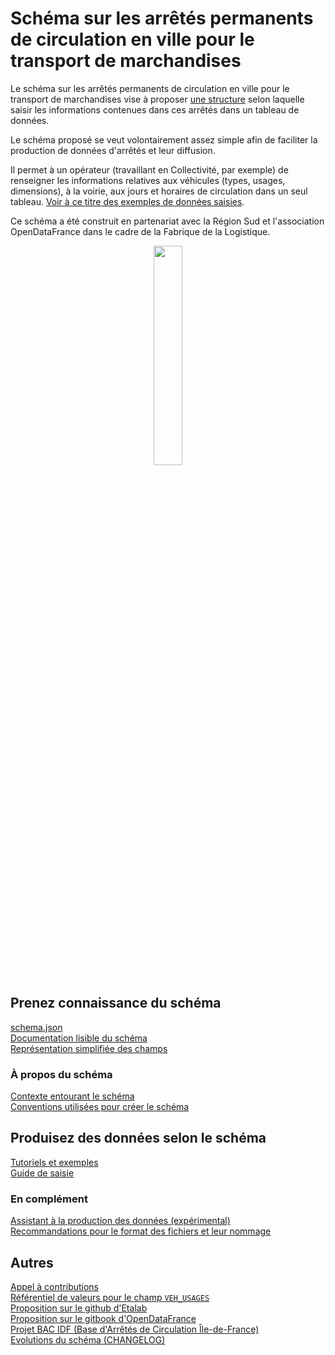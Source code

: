 <MenuSchema />

# Schéma sur les arrêtés permanents de circulation en ville pour le transport de marchandises

Le schéma sur les arrêtés permanents de circulation en ville pour le transport de marchandises vise à proposer [une structure](documentation/schema-page.md) selon laquelle saisir les informations contenues dans ces arrêtés dans un tableau de données.

Le schéma proposé se veut volontairement assez simple afin de faciliter la production de données d'arrêtés et leur diffusion.

Il permet à un opérateur (travaillant en Collectivité, par exemple) de renseigner les informations relatives aux véhicules (types, usages, dimensions), à la voirie, aux jours et horaires de circulation dans un seul tableau. [Voir à ce titre des exemples de données saisies](EXEMPLES.md).

Ce schéma a été construit en partenariat avec la Région Sud et l'association OpenDataFrance dans le cadre de la Fabrique de la Logistique.
<br>
<p align=center>
<img src=https://gblobscdn.gitbook.com/spaces%2F-M8umwbbnQtktzDT0-5_%2Favatar-rectangle-1591200295956.png?alt=media width='30%'>
</p>

## Prenez connaissance du schéma
[schema.json](schema.json)  
[Documentation lisible du schéma](documentation/schema-page.md)  
[Représentation simplifiée des champs](mindmaps/arrete-permanent-circulation.png) 

### À propos du schéma
[Contexte entourant le schéma](CONTEXTE.md)  
[Conventions utilisées pour créer le schéma](A-PROPOS.md)  

## Produisez des données selon le schéma
[Tutoriels et exemples](EXEMPLES.md)  
[Guide de saisie](GUIDE.md)  
### En complément
[Assistant à la production des données (expérimental)](https://cerema-med.shinyapps.io/groom-groom/)  
[Recommandations pour le format des fichiers et leur nommage](FORMAT.md)  

## Autres
[Appel à contributions](https://forms.gle/vUALzEDQqRsY2NgG9)  
[Référentiel de valeurs pour le champ `VEH_USAGES`](referentiels/VEH_USAGES.csv)  
[Proposition sur le github d'Etalab](https://github.com/etalab/schema.data.gouv.fr/issues/157)  
[Proposition sur le gitbook d'OpenDataFrance](https://opendatafrance.gitbook.io/fablog/territoires/chantiers/partage-des-donnees/standardisation/arretes-de-circulation)  
[Projet BAC IDF (Base d'Arrêtés de Circulation Île-de-France)](https://bac-idf.fr/)  
[Evolutions du schéma (CHANGELOG)](CHANGELOG.md)
